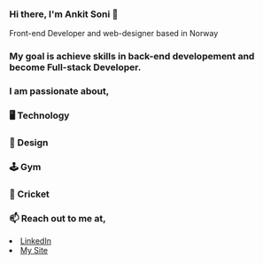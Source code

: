 ### Hi there, I'm Ankit Soni 👋
Front-end Developer and web-designer based in Norway

### My goal is achieve skills in back-end developement and become Full-stack Developer.



### I am passionate about,
### 🖥 Technology
### 🎨 Design
### 🕹 Gym
### 🤩 Cricket

### 📫 Reach out to me at,
<li><a href="https://www.linkedin.com/in/ankit-soni-78177b1a/">LinkedIn</a></li>
<li><a href="https://ankitsoni.netlify.app/">My Site</a></li>


<!--
**aktson/aktson** is a ✨ _special_ ✨ repository because its `README.md` (this file) appears on your GitHub profile.
-->
